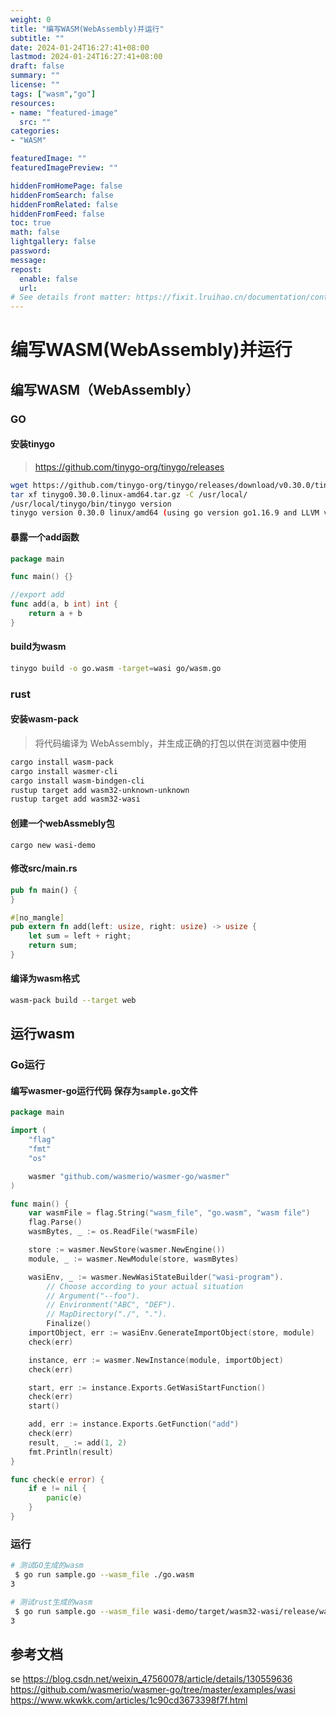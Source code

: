 ```yaml
---
weight: 0
title: "编写WASM(WebAssembly)并运行"
subtitle: ""
date: 2024-01-24T16:27:41+08:00
lastmod: 2024-01-24T16:27:41+08:00
draft: false
summary: ""
license: ""
tags: ["wasm","go"]
resources:
- name: "featured-image"
  src: ""
categories: 
- "WASM"

featuredImage: ""
featuredImagePreview: ""

hiddenFromHomePage: false
hiddenFromSearch: false
hiddenFromRelated: false
hiddenFromFeed: false
toc: true
math: false
lightgallery: false
password:
message:
repost:
  enable: false
  url: 
# See details front matter: https://fixit.lruihao.cn/documentation/content-management/introduction/#front-matter
---
```


<!--more-->

# 编写WASM(WebAssembly)并运行

## 编写WASM（WebAssembly）

### GO

#### 安装tinygo 

> https://github.com/tinygo-org/tinygo/releases

```bash
wget https://github.com/tinygo-org/tinygo/releases/download/v0.30.0/tinygo0.30.0.linux-amd64.tar.gz
tar xf tinygo0.30.0.linux-amd64.tar.gz -C /usr/local/
/usr/local/tinygo/bin/tinygo version
tinygo version 0.30.0 linux/amd64 (using go version go1.16.9 and LLVM version 16.0.1)
```

#### 暴露一个add函数

```go
package main

func main() {}

//export add
func add(a, b int) int {
	return a + b
}

```

#### build为wasm	

```bash
tinygo build -o go.wasm -target=wasi go/wasm.go

```

### rust

#### 安装wasm-pack
> 将代码编译为 WebAssembly，并生成正确的打包以供在浏览器中使用

```bash
cargo install wasm-pack
cargo install wasmer-cli
cargo install wasm-bindgen-cli
rustup target add wasm32-unknown-unknown
rustup target add wasm32-wasi
```

#### 创建一个webAssmebly包

`cargo new wasi-demo`


#### 修改src/main.rs

```rust
pub fn main() {
}

#[no_mangle]
pub extern fn add(left: usize, right: usize) -> usize {
    let sum = left + right;
    return sum;
}

```

#### 编译为wasm格式

```bash
wasm-pack build --target web

```

## 运行wasm

### Go运行

#### 编写wasmer-go运行代码 保存为`sample.go`文件
```go
package main

import (
	"flag"
	"fmt"
	"os"

	wasmer "github.com/wasmerio/wasmer-go/wasmer"
)

func main() {
	var wasmFile = flag.String("wasm_file", "go.wasm", "wasm file")
	flag.Parse()
	wasmBytes, _ := os.ReadFile(*wasmFile)

	store := wasmer.NewStore(wasmer.NewEngine())
	module, _ := wasmer.NewModule(store, wasmBytes)

	wasiEnv, _ := wasmer.NewWasiStateBuilder("wasi-program").
		// Choose according to your actual situation
		// Argument("--foo").
		// Environment("ABC", "DEF").
		// MapDirectory("./", ".").
		Finalize()
	importObject, err := wasiEnv.GenerateImportObject(store, module)
	check(err)

	instance, err := wasmer.NewInstance(module, importObject)
	check(err)

	start, err := instance.Exports.GetWasiStartFunction()
	check(err)
	start()

	add, err := instance.Exports.GetFunction("add")
	check(err)
	result, _ := add(1, 2)
	fmt.Println(result)
}

func check(e error) {
	if e != nil {
		panic(e)
	}
}

```

### 运行

```bash
# 测试GO生成的wasm
 $ go run sample.go --wasm_file ./go.wasm                                                                                                                                                                                                                                    
3

# 测试rust生成的wasm
 $ go run sample.go --wasm_file wasi-demo/target/wasm32-wasi/release/wasi-demo.wasm
3

```

## 参考文档
se
https://blog.csdn.net/weixin_47560078/article/details/130559636
https://github.com/wasmerio/wasmer-go/tree/master/examples/wasi
https://www.wkwkk.com/articles/1c90cd3673398f7f.html
